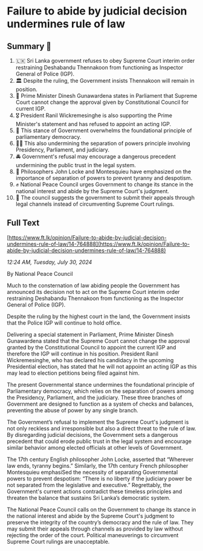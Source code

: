 # Failure to abide by judicial decision undermines rule of law

## Summary 🤖

1. 🇱🇰 Sri Lanka government refuses to obey Supreme Court interim order restraining Deshabandu Thennakoon from functioning as Inspector General of Police (IGP).
2. 🏛️ Despite the ruling, the Government insists Thennakoon will remain in position.
3. 📢 Prime Minister Dinesh Gunawardena states in Parliament that Supreme Court cannot change the approval given by Constitutional Council for current IGP.
4. 🎖️ President Ranil Wickremesinghe is also supporting the Prime Minister's statement and has refused to appoint an acting IGP.
5. 💺 This stance of Government overwhelms the foundational principle of parliamentary democracy.
6. 👨‍⚖️ This also undermining the separation of powers principle involving Presidency, Parliament, and judiciary.
7. 🚔 Government's refusal may encourage a dangerous precedent undermining the public trust in the legal system.
8. 💭 Philosophers John Locke and Montesquieu have emphasized on the importance of separation of powers to prevent tyranny and despotism.
9. ✊ National Peace Council urges Government to change its stance in the national interest and abide by the Supreme Court's judgment.
10. 🚫 The council suggests the government to submit their appeals through legal channels instead of circumventing Supreme Court rulings.

## Full Text

[https://www.ft.lk/opinion/Failure-to-abide-by-judicial-decision-undermines-rule-of-law/14-764888](https://www.ft.lk/opinion/Failure-to-abide-by-judicial-decision-undermines-rule-of-law/14-764888)

*12:24 AM, Tuesday, July 30, 2024*

By National Peace Council

Much to the consternation of law abiding people the Government has announced its decision not to act on the Supreme Court interim order restraining Deshabandu Thennakoon from functioning as the Inspector General of Police (IGP).

Despite the ruling by the highest court in the land, the Government insists that the Police IGP will continue to hold office.

Delivering a special statement in Parliament, Prime Minister Dinesh Gunawardena stated that the Supreme Court cannot change the approval granted by the Constitutional Council to appoint the current IGP and therefore the IGP will continue in his position. President Ranil Wickremesinghe, who has declared his candidacy in the upcoming Presidential election, has stated that he will not appoint an acting IGP as this may lead to election petitions being filed against him.

The present Governmental stance undermines the foundational principle of Parliamentary democracy, which relies on the separation of powers among the Presidency, Parliament, and the judiciary. These three branches of Government are designed to function as a system of checks and balances, preventing the abuse of power by any single branch.

The Government’s refusal to implement the Supreme Court's judgment is not only reckless and irresponsible but also a direct threat to the rule of law. By disregarding judicial decisions, the Government sets a dangerous precedent that could erode public trust in the legal system and encourage similar behavior among elected officials at other levels of Government.

The 17th century English philosopher John Locke, asserted that “Wherever law ends, tyranny begins.” Similarly, the 17th century French philosopher Montesquieu emphasiSed the necessity of separating Governmental powers to prevent despotism: “There is no liberty if the judiciary power be not separated from the legislative and executive.” Regrettably, the Government's current actions contradict these timeless principles and threaten the balance that sustains Sri Lanka’s democratic system.

The National Peace Council calls on the Government to change its stance in the national interest and abide by the Supreme Court's judgment to preserve the integrity of the country’s democracy and the rule of law. They may submit their appeals through channels as provided by law without rejecting the order of the court. Political maneuverings to circumvent Supreme Court rulings are unacceptable.

